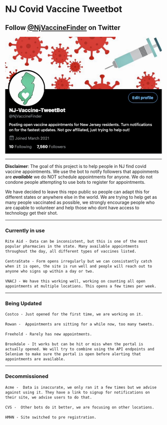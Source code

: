 # NJ Covid Vaccine Tweetbot
## **Follow [@NjVaccineFinder](https://twitter.com/NjVaccineFinder) on Twitter**
![Twitter Info](Screenshots/TwitterInfo.jpeg)
_____________________________________________________

**Disclaimer**: The goal of this project is to help people in NJ find covid vaccine appointments. We use the bot to notify followers that appoinments are ***available*** we do NOT schedule appointments for anyone. We do not condone people attempting to use bots to register for appointments.

We have decided to leave this repo public so people can adapt this for different states or anywhere else in the world. We are trying to help get as many people vaccinated as possible, we strongly encourage people who are capable to volunteer and help those who dont have access to technology get their shot. 

_____________________________________________________

### **Currently in use**
    Rite Aid - Data can be inconsistent, but this is one of the most popular pharmacies in the state. Many available appointments throughout the day, all different types of vaccines listed.

    CentraState - Form opens irregularly but we can consistantly catch when it is open, the site is run well and people will reach out to anyone who signs up within a day or two.

    VNACJ - We have this working well, working on counting all open appointments at multiple locations. This opens a few times per week.
_____________________________________________________
### **Being Updated**
    Costco - Just opened for the first time, we are working on it.

    Rowan -  Appointments are sitting for a while now, too many tweets.

    Freehold - Rarely has new appointments.

    Brookdale - It works but can be hit or miss when the portal is actually opened. We will try to combine using the API endpoints and Selenium to make sure the portal is open before alerting that appointments are available.
_____________________________________________________
### **Decommissioned**
    Acme -  Data is inaccurate, we only ran it a few times but we advise against using it. They have a link to signup for notifications on their site, we advise users to do that.

    CVS -  Other bots do it better, we are focusing on other locations.

    HMHN - Site switched to pre registration.
